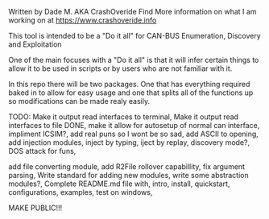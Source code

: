 Written by Dade M. AKA CrashOveride
Find More information on what I am working on at https://www.crashoveride.info

This tool is intended to be a "Do it all" for CAN-BUS Enumeration, Discovery and Exploitation

One of the main focuses with a "Do it all" is that it will infer certain things to allow it to be used in scripts or by users who are not familiar with it.

In this repo there will be two packages.  One that has everything required baked in to allow for easy usage and one that splits all of the functions up so modifications can be made realy easily.

TODO:
Make it output read interfaces to terminal,
Make it output read interfaces to file DONE,
make it allow for autosetup of normal can interface,
impliment ICSIM?,
add real puns so I wont be so sad,
add ASCII to opening,
add injection modules,
  inject by typing,
  iject by replay,
  discovery mode?,
  DOS attack for funs,
  
add file converting module,
add R2File rollover capabillity,
fix argument parsing,
Write standard for adding new modules,
write some abstraction modules?,
Complete README.md file with,
  intro,
  install,
  quickstart,
  configurations,
  examples,
test on windows,

MAKE PUBLIC!!!
